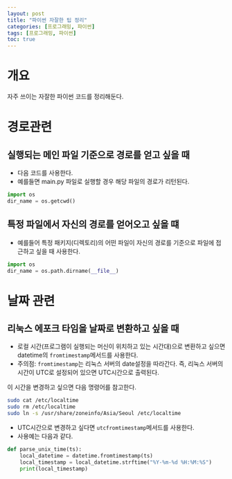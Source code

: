 ```yaml
---
layout: post
title: "파이썬 자잘한 팁 정리"
categories: [프로그래밍, 파이썬]
tags: [프로그래밍, 파이썬]
toc: true
---
```


# 개요 
자주 쓰이는 자잘한 파이썬 코드를 정리해둔다. 


# 경로관련
## 실행되는 메인 파일 기준으로 경로를 얻고 싶을 때
- 다음 코드를 사용한다.  
- 예를들면 main.py 파일로 실행할 경우 해당 파일의 경로가 리턴된다. 


```py
import os
dir_name = os.getcwd()
```

## 특정 파일에서 자신의 경로를 얻어오고 싶을 떄
- 예를들어 특정 패키지(디렉토리)의 어떤 파일이 자신의 경로를 기준으로 파일에 접근하고 싶을 때 사용한다. 

```py
import os
dir_name = os.path.dirname(__file__)
```


# 날짜 관련
## 리눅스 에포크 타임을 날짜로 변환하고 싶을 때 
- 로컬 시간(프로그램이 실행되는 머신이 위치하고 있는 시간대)으로 변환하고 싶으면 datetime의 `fromtimestamp`메서드를 사용한다. 
- 주의점: `fromtimestamp`는 리눅스 서버의 date설정을 따라간다. 즉, 리눅스 서버의 시간이 UTC로 설정되어 있으면 UTC시간으로 출력된다. 

이 시간을 변경하고 싶으면 다음 명령어를 참고한다. 

```sh
sudo cat /etc/localtime
sudo rm /etc/localtime
sudo ln -s /usr/share/zoneinfo/Asia/Seoul /etc/localtime
```

- UTC시간으로 변경하고 싶다면 `utcfromtimestamp`메서드를 사용한다. 
- 사용예는 다음과 같다. 

```py
def parse_unix_time(ts):
    local_datetime = datetime.fromtimestamp(ts)
    local_timestamp = local_datetime.strftime("%Y-%m-%d %H:%M:%S")
    print(local_timestamp)
```
